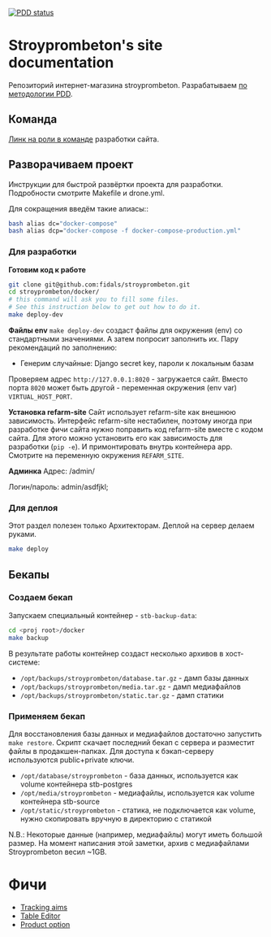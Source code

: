 [![PDD status](http://www.0pdd.com/svg?name=fidals/stroyprombeton)](http://www.0pdd.com/p?name=fidals/stroyprombeton)


# Stroyprombeton's site documentation
Репозиторий интернет-магазина stroyprombeton.
Разрабатываем [по методологии PDD](http://fidals.com/dev).

## Команда
[Линк на роли в команде](https://goo.gl/Qq4vi4) разработки сайта.

## Разворачиваем проект

Инструкции для быстрой развёртки проекта для разработки.
Подробности смотрите Makefile и drone.yml.

Для сокращения введём такие алиасы::

```bash
bash alias dc="docker-compose"
bash alias dcp="docker-compose -f docker-compose-production.yml"
```

### Для разработки

**Готовим код к работе**
```bash
git clone git@github.com:fidals/stroyprombeton.git
cd stroyprombeton/docker/
# this command will ask you to fill some files.
# See this instruction below to get out how to do it.
make deploy-dev
```

**Файлы env**
`make deploy-dev` создаст файлы для окружения (env) со стандартными значениями.
А затем попросит заполнить их.
Пару рекомендаций по заполнению:
- Генерим случайные: Django secret key, пароли к локальным базам

Проверяем адрес `http://127.0.0.1:8020` - загружается сайт.
Вместо порта `8020` может быть другой - переменная окружения (env var) `VIRTUAL_HOST_PORT`.

**Установка refarm-site**
Сайт использует refarm-site как внешнюю зависимость.
Интерфейс refarm-site нестабилен,
поэтому иногда при разработке фичи сайта
нужно поправить код refarm-site вместе с кодом сайта.
Для этого можно установить его как зависимость для разработки (`pip -e`).
И примонтировать внутрь контейнера app.
Смотрите на переменную окружения `REFARM_SITE`.

**Админка**
Адрес: /admin/

Логин/пароль:
admin/asdfjkl;

### Для деплоя
Этот раздел полезен только Архитекторам.
Деплой на сервер делаем руками.

```bash
make deploy
```


## Бекапы


### Создаем бекап

Запускаем специальный контейнер - `stb-backup-data`:

```bash
cd <proj root>/docker
make backup
```

В результате работы контейнер создаст несколько архивов в хост-системе:

* `/opt/backups/stroyprombeton/database.tar.gz` - дамп базы данных
* `/opt/backups/stroyprombeton/media.tar.gz` - дамп медиафайлов
* `/opt/backups/stroyprombeton/static.tar.gz` - дамп статики

### Применяем бекап

Для восстановления базы данных и медиафайлов достаточно запустить ``make restore``.
Скрипт скачает последний бекап с сервера и разместит файлы в продакшен-папках.
Для доступа к бэкап-серверу используются public+private ключи.

* `/opt/database/stroyprombeton` - база данных, используется как volume контейнера stb-postgres
* `/opt/media/stroyprombeton` - медиафайлы, используется как volume контейнера stb-source
* `/opt/static/stroyprombeton` - статика, не подключается как volume, нужно скопировать вручную в директорию с статикой

N.B.: Некоторые данные (например, медиафайлы) могут иметь большой размер. На момент написания этой заметки, архив с медиафайлами Stroyprombeton весил ~1GB.

# Фичи
- [Tracking aims](https://github.com/fidals/shopelectro/blob/master/doc/tracking_aims.md)
- [Table Editor](https://github.com/fidals/stroyprombeton/blob/master/doc/table_editor.md)
- [Product option](https://github.com/fidals/stroyprombeton/blob/master/doc/product_option.md)
